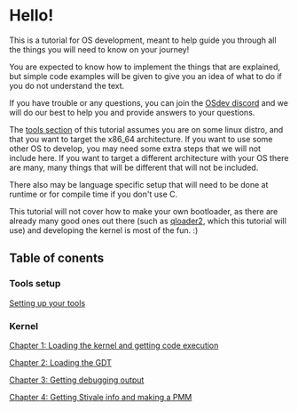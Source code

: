 # Hello!
This is a tutorial for OS development, meant to help guide you through all the things you will need to know on your journey!

You are expected to know how to implement the things that are explained, but simple code examples will be given to give you an idea of what to do if you do not understand the text.

If you have trouble or any questions, you can join the [OSdev discord](https://discord.gg/RnCtsqD) and we will do our best to help you and provide answers to your questions.

The [tools section](chapters/tools/chapter.md) of this tutorial assumes you are on some linux distro, and that you want to target the x86_64 architecture. If you want to use some other OS to develop, you may need some extra steps that we will not include here. If you want to target a different architecture with your OS there are many, many things that will be different that will not be included.

There also may be language specific setup that will need to be done at runtime or for compile time if you don't use C.

This tutorial will not cover how to make your own bootloader, as there are already many good ones out there (such as [qloader2](https://github.com/qloader2/qloader2), which this tutorial will use) and developing the kernel is most of the fun. :)

## Table of conents

### Tools setup
[Setting up your tools](chapters/tools/chapter.md)

### Kernel
[Chapter 1: Loading the kernel and getting code execution](chapters/1/chapter.md)

[Chapter 2: Loading the GDT](chapters/2/chapter.md)

[Chapter 3: Getting debugging output](chapters/3/chapter.md)

[Chapter 4: Getting Stivale info and making a PMM](chapters/4/chapter.md)